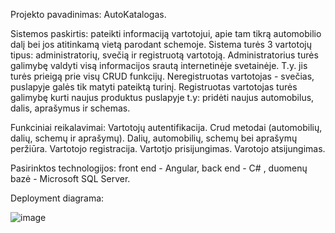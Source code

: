 Projekto pavadinimas: AutoKatalogas.

Sistemos paskirtis: pateikti informaciją vartotojui, apie tam tikrą automobilio dalį bei jos atitinkamą vietą parodant schemoje. Sistema turės 3 vartotojų tipus: administratorių, svečią ir registruotą vartotoją. 
Administratorius turės galimybę valdyti visą informacijos srautą internetinėje svetainėje. T.y. jis turės prieigą prie visų CRUD funkcijų.
Neregistruotas vartotojas - svečias, puslapyje galės tik matyti pateiktą turinį.
Registruotas vartotojas turės galimybę kurti naujus produktus puslapyje t.y: pridėti naujus automobilus, dalis, aprašymus ir schemas. 

Funkciniai reikalavimai:
  Vartotojų autentifikacija.
  Crud metodai (automobilių, dalių, schemų ir aprašymų).
  Dalių, automobilių, schemų bei aprašymų peržiūra.
  Vartotojo registracija.
  Vartotjo prisijungimas.
  Varotojo atsijungimas.
  
Pasirinktos technologijos: front end - Angular, back end - C# , duomenų bazė - Microsoft SQL Server.

Deployment diagrama:

![image](https://user-images.githubusercontent.com/79149026/190982979-da54efdf-c075-4afc-b417-5a8978d9768f.png)

